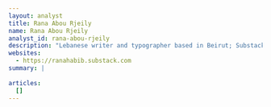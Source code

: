 ```yaml
---
layout: analyst
title: Rana Abou Rjeily
name: Rana Abou Rjeily
analyst_id: rana-abou-rjeily
description: "Lebanese writer and typographer based in Beirut; Substack offers cultural/political reflections from Middle East intersectional angle."
websites:
  - https://ranahabib.substack.com
summary: |
  
articles:
  []
---
```


